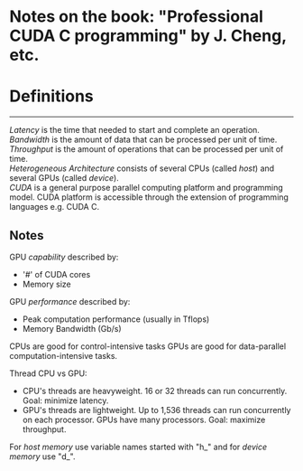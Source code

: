 # Notes on the book: "Professional CUDA C programming" by J. Cheng, etc.  
# Definitions
---
*Latency* is the time that needed to start and complete an operation.  
*Bandwidth* is the amount of data that can be processed per unit of time.  
*Throughput* is the amount of operations that can be processed per unit of time.  
*Heterogeneous Architecture* consists of several CPUs (called *host*) and several GPUs (called *device*).  
*CUDA* is a general purpose parallel computing platform and programming model. CUDA platform is accessible through the extension of programming languages e.g. CUDA C.

## Notes

GPU *capability* described by:

* '#' of CUDA cores
* Memory size  

GPU *performance* described by:

* Peak computation performance (usually in Tflops)
* Memory Bandwidth (Gb/s)

CPUs are good for control-intensive tasks GPUs are good for data-parallel computation-intensive tasks.

Thread CPU vs GPU:
* CPU's threads are heavyweight. 16 or 32 threads can run concurrently. Goal: minimize latency.
* GPU's threads are lightweight. Up to 1,536 threads can run concurrently on each processor. GPUs have many processors. Goal: maximize throughput.

For *host memory* use variable names started with "h\_" and for *device memory* use "d\_".
